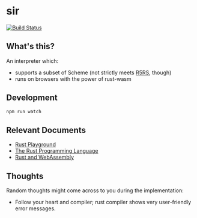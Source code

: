 # sir

[![Build Status](https://travis-ci.org/announce/sir.svg?branch=master)](https://travis-ci.org/announce/sir)

## What's this?

An interpreter which:
* supports a subset of Scheme (not strictly meets [R5RS](https://schemers.org/Documents/Standards/R5RS/), though)
* runs on browsers with the power of rust-wasm


## Development

```bash
npm run watch
```


## Relevant Documents

* [Rust Playground](https://play.rust-lang.org/?gist=802fd30e7be5f0bc009ea97cfba5a20e&version=stable&mode=debug&edition=2015)
* [The Rust Programming Language](https://doc.rust-lang.org/book/second-edition/ch00-00-introduction.html)
* [Rust and WebAssembly](https://rustwasm.github.io/book/)


## Thoughts

Random thoughts might come across to you during the implementation:

- Follow your heart and compiler; rust compiler shows very user-friendly error messages.
